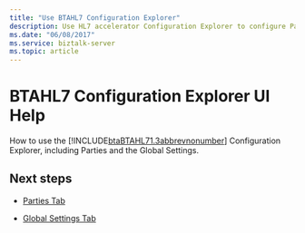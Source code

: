 ```yaml
---
title: "Use BTAHL7 Configuration Explorer"
description: Use HL7 accelerator Configuration Explorer to configure Parties, and use the Global Settings
ms.date: "06/08/2017"
ms.service: biztalk-server
ms.topic: article
---
```

# BTAHL7 Configuration Explorer UI Help
How to use the [!INCLUDE[btaBTAHL71.3abbrevnonumber](../../includes/btabtahl71-3abbrevnonumber-md.md)] Configuration Explorer, including Parties and the Global Settings.
  
## Next steps
  
-   [Parties Tab](../../adapters-and-accelerators/accelerator-hl7/parties-tab.md)  
  
-   [Global Settings Tab](../../adapters-and-accelerators/accelerator-hl7/global-settings-tab.md)